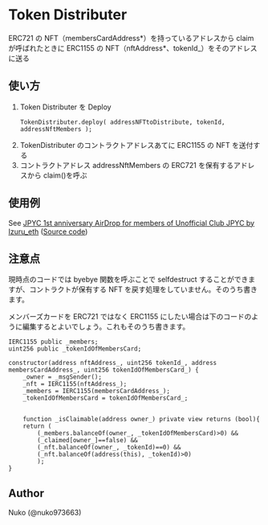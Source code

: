 # Token Distributer

ERC721 の NFT（membersCardAddress*）を持っているアドレスから claim が呼ばれたときに ERC1155 の NFT（nftAddress*、tokenId\_）をそのアドレスに送る

## 使い方

1. Token Distributer を Deploy
   ```
   TokenDistributer.deploy( addressNFTtoDistribute, tokenId, addressNftMembers );
   ```
2. TokenDistributer のコントラクトアドレスあてに ERC1155 の NFT を送付する
3. コントラクトアドレス addressNftMembers の ERC721 を保有するアドレスから claim()を呼ぶ

## 使用例

See [JPYC 1st anniversary AirDrop
for members of Unofficial Club JPYC
by Izuru_eth](https://nuko973663.github.io/UnofficialClubJPYCminter/1stanniversary.html) ([Source code](https://github.com/Nuko973663/UnofficialClubJPYCminter))

## 注意点

現時点のコードでは byebye 関数を呼ぶことで selfdestruct することができますが、コントラクトが保有する NFT を戻す処理をしていません。そのうち書きます。

メンバーズカードを ERC721 ではなく ERC1155 にしたい場合は下のコードのように編集するとよいでしょう。これもそのうち書きます。

```
IERC1155 public _members;
uint256 public _tokenIdOfMembersCard;

constructor(address nftAddress_, uint256 tokenId_, address membersCardAddress_, uint256 tokenIdOfMembersCard_) {
    _owner = _msgSender();
    _nft = IERC1155(nftAddress_);
    _members = IERC1155(membersCardAddress_);
    _tokenIdOfMembersCard = tokenIdOfMembersCard_;


    function _isClaimable(address owner_) private view returns (bool){
    return (
        (_members.balanceOf(owner_, _tokenIdOfMembersCard)>0) &&
        (_claimed[owner_]==false) &&
        (_nft.balanceOf(owner_, _tokenId)==0) &&
        (_nft.balanceOf(address(this), _tokenId)>0)
        );
}
```

## Author

Nuko (@nuko973663)

